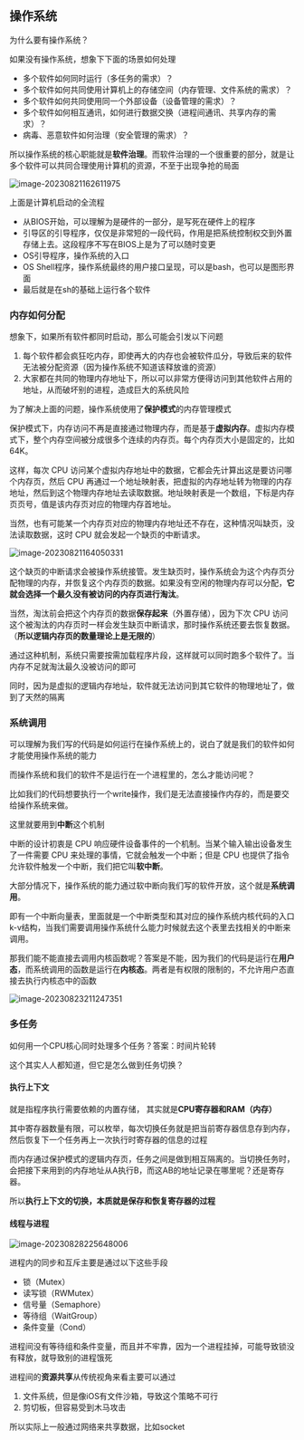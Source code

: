 ## 操作系统

为什么要有操作系统？

如果没有操作系统，想象下下面的场景如何处理

- 多个软件如何同时运行（多任务的需求）？
- 多个软件如何共同使用计算机上的存储空间（内存管理、文件系统的需求）？
- 多个软件如何共同使用同一个外部设备（设备管理的需求）？
- 多个软件如何相互通讯，如何进行数据交换（进程间通讯、共享内存的需求）？
- 病毒、恶意软件如何治理（安全管理的需求）？

所以操作系统的核心职能就是**软件治理**。而软件治理的一个很重要的部分，就是让多个软件可以共同合理使用计算机的资源，不至于出现争抢的局面

<img src="https://kuimo-markdown-pic.oss-cn-hangzhou.aliyuncs.com/image-20230821162611975.png" alt="image-20230821162611975"  />

上面是计算机启动的全流程

- 从BIOS开始，可以理解为是硬件的一部分，是写死在硬件上的程序
- 引导区的引导程序，仅仅是非常短的一段代码，作用是把系统控制权交到外置存储上去。这段程序不写在BIOS上是为了可以随时变更
- OS引导程序，操作系统的入口
- OS Shell程序，操作系统最终的用户接口呈现，可以是bash，也可以是图形界面
- 最后就是在sh的基础上运行各个软件



### 内存如何分配

想象下，如果所有软件都同时启动，那么可能会引发以下问题

1. 每个软件都会疯狂吃内存，即使再大的内存也会被软件瓜分，导致后来的软件无法被分配资源（因为操作系统不知道该释放谁的资源）
2. 大家都在共同的物理内存地址下，所以可以非常方便得访问到其他软件占用的地址，从而破坏别的进程，造成巨大的系统风险

为了解决上面的问题，操作系统使用了**保护模式**的内存管理模式

保护模式下，内存访问不再是直接通过物理内存，而是基于**虚拟内存**。虚拟内存模式下，整个内存空间被分成很多个连续的内存页。每个内存页大小是固定的，比如 64K。

这样，每次 CPU 访问某个虚拟内存地址中的数据，它都会先计算出这是要访问哪个内存页，然后 CPU 再通过一个地址映射表，把虚拟的内存地址转为物理的内存地址，然后到这个物理内存地址去读取数据。地址映射表是一个数组，下标是内存页页号，值是该内存页对应的物理内存首地址。

当然，也有可能某一个内存页对应的物理内存地址还不存在，这种情况叫缺页，没法读取数据，这时 CPU 就会发起一个缺页的中断请求。

![image-20230821164050331](https://kuimo-markdown-pic.oss-cn-hangzhou.aliyuncs.com/image-20230821164050331.png)

这个缺页的中断请求会被操作系统接管。发生缺页时，操作系统会为这个内存页分配物理的内存，并恢复这个内存页的数据。如果没有空闲的物理内存可以分配，**它就会选择一个最久没有被访问的内存页进行淘汰**。

当然，淘汰前会把这个内存页的数据**保存起来**（外置存储），因为下次 CPU 访问这个被淘汰的内存页时一样会发生缺页中断请求，那时操作系统还要去恢复数据。（**所以逻辑内存页的数量理论上是无限的**）

通过这种机制，系统只需要按需加载程序片段，这样就可以同时跑多个软件了。当内存不足就淘汰最久没被访问的即可

同时，因为是虚拟的逻辑内存地址，软件就无法访问到其它软件的物理地址了，做到了天然的隔离



### 系统调用

可以理解为我们写的代码是如何运行在操作系统上的，说白了就是我们的软件如何才能使用操作系统的能力

而操作系统和我们的软件不是运行在一个进程里的，怎么才能访问呢？

比如我们的代码想要执行一个write操作，我们是无法直接操作内存的，而是要交给操作系统来做。

这里就要用到**中断**这个机制

中断的设计初衷是 CPU 响应硬件设备事件的一个机制。当某个输入输出设备发生了一件需要 CPU 来处理的事情，它就会触发一个中断；但是 CPU 也提供了指令允许软件触发一个中断，我们把它叫**软中断**。

大部分情况下，操作系统的能力通过软中断向我们写的软件开放，这个就是**系统调用**。

即有一个中断向量表，里面就是一个中断类型和其对应的操作系统内核代码的入口k-v结构，当我们需要调用操作系统什么能力时候就去这个表里去找相关的中断来调用。

那我们能不能直接去调用内核函数呢？答案是不能，因为我们的代码是运行在**用户态**，而系统调用的函数是运行在**内核态**。两者是有权限的限制的，不允许用户态直接去执行内核态中的函数

<img src="https://kuimo-markdown-pic.oss-cn-hangzhou.aliyuncs.com/image-20230823211247351.png" alt="image-20230823211247351"  />

### 多任务

如何用一个CPU核心同时处理多个任务？答案：时间片轮转

这个其实人人都知道，但它是怎么做到任务切换？

#### 执行上下文 

就是指程序执行需要依赖的内置存储， 其实就是**CPU寄存器和RAM（内存）**

其中寄存器数量有限，可以枚举，每次切换任务就是把当前寄存器信息存到内存，然后恢复下一个任务再上一次执行时寄存器的信息的过程

而内存通过保护模式的逻辑内存页，任务之间是做到相互隔离的。当切换任务时，会把接下来用到的内存地址从A执行B，而这AB的地址记录在哪里呢？还是寄存器。

所以**执行上下文的切换，本质就是保存和恢复寄存器的过程**

#### 线程与进程



<img src="https://kuimo-markdown-pic.oss-cn-hangzhou.aliyuncs.com/image-20230828225648006.png" alt="image-20230828225648006"  />

进程内的同步和互斥主要是通过以下这些手段

- 锁（Mutex）
- 读写锁（RWMutex）
- 信号量（Semaphore）
- 等待组（WaitGroup）
- 条件变量（Cond）

进程间没有等待组和条件变量，而且并不牢靠，因为一个进程挂掉，可能导致锁没有释放，就导致别的进程饿死

进程间的**资源共享**从传统视角来看主要可以通过

1. 文件系统，但是像iOS有文件沙箱，导致这个策略不可行
2. 剪切板，但容易受到木马攻击

所以实际上一般通过网络来共享数据，比如socket